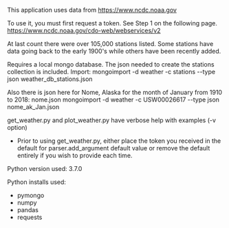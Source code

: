 This application uses data from https://www.ncdc.noaa.gov

To use it, you must first request a token. See Step 1 on the following page.
https://www.ncdc.noaa.gov/cdo-web/webservices/v2

At last count there were over 105,000 stations listed. Some stations have data
going back to the early 1900's while others have been recently added.

Requires a local mongo database.
The json needed to create the stations collection is included.
Import:
mongoimport -d weather -c stations --type json weather_db_stations.json

Also there is json here for Nome, Alaska for the month of January from
1910 to 2018: nome.json
mongoimport -d weather -c USW00026617 --type json nome_ak_Jan.json

get_weather.py and plot_weather.py have verbose help with examples (-v option)

* Prior to using get_weather.py, either place the token you received in the default
for parser.add_argument default value or remove the default entirely if you wish
to provide each time. 

Python version used: 3.7.0

Python installs used:
- pymongo
- numpy
- pandas
- requests